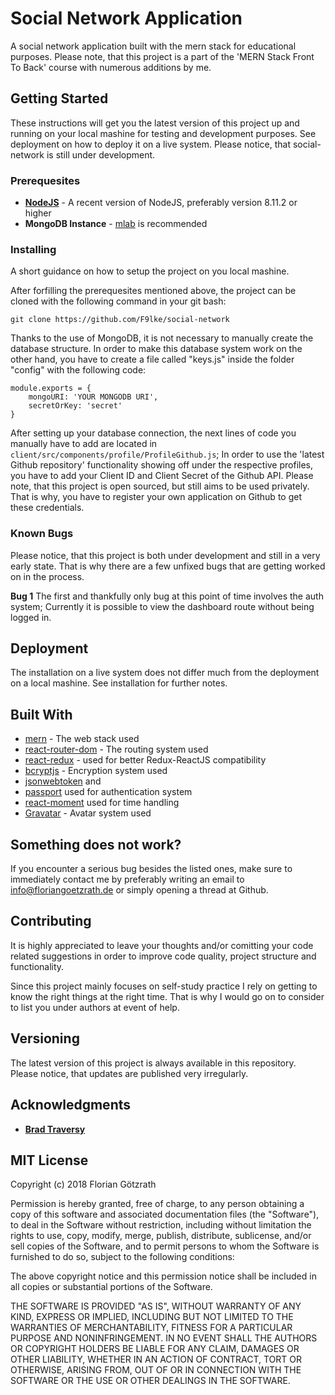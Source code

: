# Social Network Application

A social network application built with the mern stack for educational purposes. Please note, that this project is a part of the 'MERN Stack Front To Back' course with numerous additions by me.

## Getting Started

These instructions will get you the latest version of this project up and running on your local mashine for testing and development purposes. See deployment on how to deploy it on a live system. Please notice, that social-network is still under development.

### Prerequesites

* **[NodeJS](https://nodejs.org/en/)** - A recent version of NodeJS, preferably version 8.11.2 or higher
* **MongoDB Instance** - [mlab](https://mlab.com/) is recommended

### Installing

A short guidance on how to setup the project on you local mashine.

After forfilling the prerequesites mentioned above, the project can be cloned with the following command in your git bash:

```
git clone https://github.com/F9lke/social-network
```

Thanks to the use of MongoDB, it is not necessary to manually create the database structure. In order to make this database system work on the other hand, you have to create a file called "keys.js" inside the folder "config" with the following code:

```
module.exports = {
    mongoURI: 'YOUR MONGODB URI',
    secretOrKey: 'secret'
}
```

After setting up your database connection, the next lines of code you manually have to add are located in ```client/src/components/profile/ProfileGithub.js```; In order to use the 'latest Github repository' functionality showing off under the respective profiles, you have to add your Client ID and Client Secret of the Github API. Please note, that this project is open sourced, but still aims to be used privately. That is why, you have to register your own application on Github to get these credentials. 


### Known Bugs

Please notice, that this project is both under development and still in a very early state. That is why there are a few unfixed bugs that are getting worked on in the process.


**Bug 1** The first and thankfully only bug at this point of time involves the auth system; Currently it is possible to view the dashboard route without being logged in.



## Deployment

The installation on a live system does not differ much from the deployment on a local mashine. See installation for further notes.


## Built With

* [mern](http://mern.io/) - The web stack used
* [react-router-dom](https://github.com/ReactTraining/react-router/tree/master/packages/react-router-dom) - The routing system used
* [react-redux](https://github.com/reduxjs/react-redux) - used for better Redux-ReactJS compatibility
* [bcryptjs](https://github.com/dcodeIO/bcrypt.js) - Encryption system used
* [jsonwebtoken](https://github.com/auth0/node-jsonwebtoken) and
* [passport](https://github.com/jaredhanson/passport) used for authentication system
* [react-moment](https://github.com/headzoo/react-moment) used for time handling
* [Gravatar](https://en.gravatar.com/) - Avatar system used


## Something does not work?

If you encounter a serious bug besides the listed ones, make sure to immediately contact me by preferably writing an email to info@floriangoetzrath.de or simply opening a thread at Github.


## Contributing

It is highly appreciated to leave your thoughts and/or comitting your code related suggestions in order to improve code quality, project structure and functionality.

Since this project mainly focuses on self-study practice I rely on getting to know the right things at the right time. That is why I would go on to consider to list you under authors at event of help.


## Versioning

The latest version of this project is always available in this repository. Please notice, that updates are published very irregularly.


## Acknowledgments

* **[Brad Traversy](https://www.traversymedia.com/)**


## MIT License

Copyright (c) 2018 Florian Götzrath

Permission is hereby granted, free of charge, to any person obtaining a copy of this software and associated documentation files (the "Software"), to deal in the Software without restriction, including without limitation the rights to use, copy, modify, merge, publish, distribute, sublicense, and/or sell copies of the Software, and to permit persons to whom the Software is furnished to do so, subject to the following conditions:

The above copyright notice and this permission notice shall be included in all copies or substantial portions of the Software.

THE SOFTWARE IS PROVIDED "AS IS", WITHOUT WARRANTY OF ANY KIND, EXPRESS OR IMPLIED, INCLUDING BUT NOT LIMITED TO THE WARRANTIES OF MERCHANTABILITY, FITNESS FOR A PARTICULAR PURPOSE AND NONINFRINGEMENT. IN NO EVENT SHALL THE AUTHORS OR COPYRIGHT HOLDERS BE LIABLE FOR ANY CLAIM, DAMAGES OR OTHER LIABILITY, WHETHER IN AN ACTION OF CONTRACT, TORT OR OTHERWISE, ARISING FROM, OUT OF OR IN CONNECTION WITH THE SOFTWARE OR THE USE OR OTHER DEALINGS IN THE SOFTWARE.